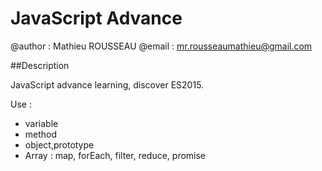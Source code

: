 # JavaScript Advance

@author : Mathieu ROUSSEAU
@email  : mr.rousseaumathieu@gmail.com

##Description

JavaScript advance learning, discover ES2015.

Use : 
* variable
* method
* object,prototype 
* Array : map, forEach, filter, reduce, promise


